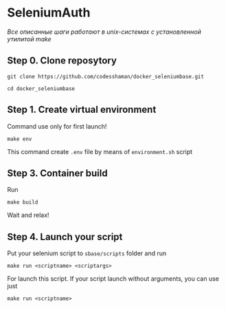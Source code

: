 # SeleniumAuth

*Все описанные шаги работают в unix-системах с установленной утилитой make*

## Step 0. Clone reposytory

``git clone https://github.com/codesshaman/docker_seleniumbase.git``

``cd docker_seleniumbase``

## Step 1. Create virtual environment

Command use only for first launch!

``make env``

This command create ``.env`` file by means of ``environment.sh`` script

## Step 3. Container build

Run

``make build``

Wait and relax!

## Step 4. Launch your script

Put your selenium script to ``sbase/scripts`` folder and run 

``make run <scriptname> <scriptargs>``

For launch this script. If your script launch
without arguments, you can use just 

``make run <scriptname>``
